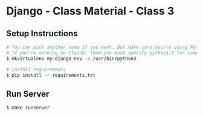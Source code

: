 # Django - Class Material - Class 3


## Setup Instructions

```bash
# You can pick another name if you want. But make sure you're using Python 3
# If you're working on Cloud9, then you must specify python3.5 for compatibility with Django 2.1
$ mkvirtualenv my-django-env -p /usr/bin/python3

# Install requirements
$ pip install -r requirements.txt
```

## Run Server

```bash
$ make runserver
```
